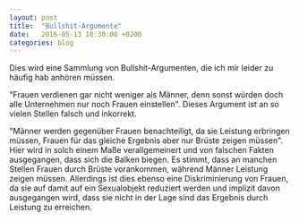 ```yaml
---
layout: post
title:  "Bullshit-Argumente"
date:   2016-05-13 10:30:00 +0200
categories: blog
---
```


Dies wird eine Sammlung von Bullshit-Argumenten, die ich mir leider zu häufig
hab anhören müssen.

"Frauen verdienen gar nicht weniger als Männer, denn sonst würden doch alle
Unternehmen nur noch Frauen einstellen". Dieses Argument ist an so vielen
Stellen falsch und inkorrekt.

"Männer werden gegenüber Frauen benachteiligt, da sie Leistung erbringen müssen,
Frauen für das gleiche Ergebnis aber nur Brüste zeigen müssen". Hier wird in solch
einem Maße verallgemeinert und von falschen Fakten ausgegangen, dass sich die
Balken biegen. Es stimmt, dass an manchen Stellen Frauen durch Brüste vorankommen,
während Männer Leistung zeigen müssen. Allerdings ist dies ebenso eine Diskriminierung
von Frauen, da sie auf damit auf ein Sexualobjekt reduziert werden und implizit
davon ausgegangen wird, dass sie nicht in der Lage sind das Ergebnis durch
Leistung zu erreichen.
